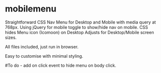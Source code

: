 # mobilemenu
Straightforward CSS Nav Menu for Desktop and Mobile with media query at 768px.
Using jQuery for mobile toggle to show/hide nav on mobile.
CSS hides Menu icon (Icomoon) on Desktop
Adjusts for Desktop/Mobile screen sizes.

All files included, just run in browser.

Easy to customise with minimal styling.

#To do - add on click event to hide menu on body click.